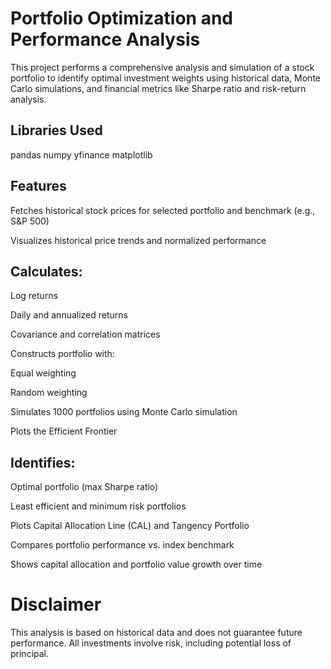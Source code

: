 # Portfolio Optimization and Performance Analysis

This project performs a comprehensive analysis and simulation of a stock portfolio to identify optimal investment weights using historical data, Monte Carlo simulations, and financial metrics like Sharpe ratio and risk-return analysis.

## Libraries Used
pandas
numpy
yfinance
matplotlib

## Features

Fetches historical stock prices for selected portfolio and benchmark (e.g., S&P 500)

Visualizes historical price trends and normalized performance

## Calculates:

Log returns

Daily and annualized returns

Covariance and correlation matrices

Constructs portfolio with:

Equal weighting

Random weighting

Simulates 1000 portfolios using Monte Carlo simulation

Plots the Efficient Frontier

## Identifies:

Optimal portfolio (max Sharpe ratio)

Least efficient and minimum risk portfolios

Plots Capital Allocation Line (CAL) and Tangency Portfolio

Compares portfolio performance vs. index benchmark

Shows capital allocation and portfolio value growth over time


# Disclaimer

This analysis is based on historical data and does not guarantee future performance.
All investments involve risk, including potential loss of principal.
